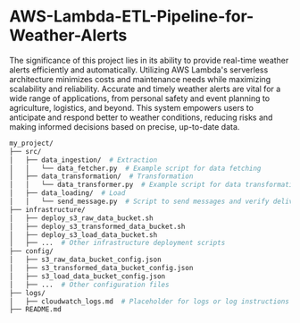 # AWS-Lambda-ETL-Pipeline-for-Weather-Alerts

The significance of this project lies in its ability to provide real-time weather alerts efficiently and automatically. Utilizing AWS Lambda's serverless architecture minimizes costs and maintenance needs while maximizing scalability and reliability. Accurate and timely weather alerts are vital for a wide range of applications, from personal safety and event planning to agriculture, logistics, and beyond. This system empowers users to anticipate and respond better to weather conditions, reducing risks and making informed decisions based on precise, up-to-date data.



```bash
my_project/
├── src/
│   ├── data_ingestion/  # Extraction
│   │   └── data_fetcher.py  # Example script for data fetching
│   ├── data_transformation/  # Transformation
│   │   └── data_transformer.py  # Example script for data transformation
│   ├── data_loading/  # Load
│   │   └── send_message.py  # Script to send messages and verify delivery
├── infrastructure/
│   ├── deploy_s3_raw_data_bucket.sh
│   ├── deploy_s3_transformed_data_bucket.sh
│   ├── deploy_s3_load_data_bucket.sh
│   ├── ...  # Other infrastructure deployment scripts
├── config/
│   ├── s3_raw_data_bucket_config.json
│   ├── s3_transformed_data_bucket_config.json
│   ├── s3_load_data_bucket_config.json
│   ├── ...  # Other configuration files
├── logs/
│   ├── cloudwatch_logs.md  # Placeholder for logs or log instructions
├── README.md
```
